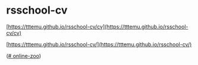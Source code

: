 # rsschool-cv

[https://tttemu.github.io/rsschool-cv/cv](https://tttemu.github.io/rsschool-cv/cv)

[https://tttemu.github.io/rsschool-cv/](https://tttemu.github.io/rsschool-cv/)

([# online-zoo](https://github.com/tttemu/rsschool-cv/blob/online-zoo/online-zoo/pages/main/index.html))
